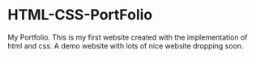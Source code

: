 # HTML-CSS-PortFolio
My Portfolio. This is my first website created with the implementation of html and css. A demo website with lots of nice website dropping soon.
